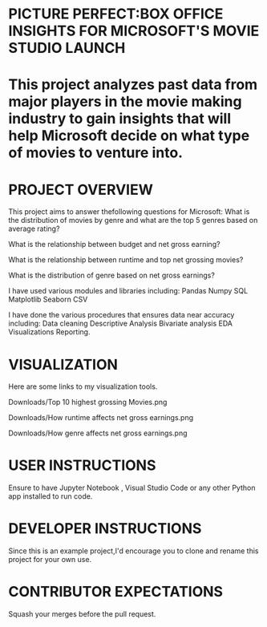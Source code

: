 # PICTURE PERFECT:BOX OFFICE INSIGHTS FOR MICROSOFT'S MOVIE STUDIO LAUNCH

# This project analyzes past data from major players in the movie making industry to gain insights that will help  Microsoft decide on what type of movies to venture into.

# PROJECT OVERVIEW

This project aims to answer thefollowing questions for Microsoft:
   What is the distribution of movies by genre and what are the top 5 genres based on average rating?

   What is the relationship between budget and net gross earning?

   What is the relationship between runtime and top net grossing movies?

   What is the distribution of genre based on net gross earnings?

I have used various modules and libraries including:
   Pandas
   Numpy
   SQL
   Matplotlib
   Seaborn
   CSV

I have done the various procedures that ensures data near accuracy including:
   Data cleaning
   Descriptive Analysis
   Bivariate analysis
   EDA
   Visualizations
   Reporting.

# VISUALIZATION

Here are some links to my visualization tools.

Downloads/Top 10 highest grossing Movies.png

Downloads/How runtime affects net gross earnings.png

Downloads/How genre affects net gross earnings.png

# USER INSTRUCTIONS

   Ensure to have Jupyter Notebook , Visual Studio Code or any other Python app installed to run code.

   # DEVELOPER INSTRUCTIONS

   Since this is an example project,I'd encourage you to clone and rename this project for your own use.

   # CONTRIBUTOR EXPECTATIONS
   Squash your merges before the pull request.
   

